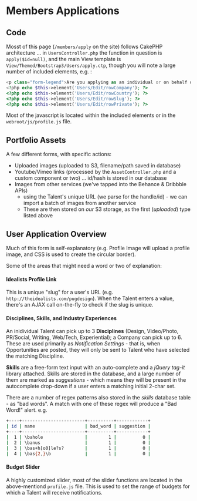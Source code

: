 # Members Applications #

## Code ##
Mosst of this page (`/members/apply` on the site) follows CakePHP architecture ... in `UsersController.php` the function in question is `apply($id=null)`, and the main View template is `View/Themed/Bootstrap3/Users/apply.ctp`, though you will note a large number of included elements, e.g. :

```php
<p class="form-legend">Are you applying as an individual or on behalf of a company?</p>
<?php echo $this->element('Users/Edit/rowCompany'); ?>
<?php echo $this->element('Users/Edit/rowCountry'); ?>
<?php echo $this->element('Users/Edit/rowSlug'); ?>
<?php echo $this->element('Users/Edit/rowPrivate'); ?>
```

Most of the javascript is located within the included elements or in the `webroot/js/profile.js` file. 

## Portfolio Assets ##
A few different forms, with specific actions:
* Uploaded images (uploaded to S3, filename/path saved in database)
* Youtube/Vimeo links (processed by the `AssetController.php` and a custom component or two) ... id/hash is stored in our database
* Images from other services (we've tapped into the Behance & Dribbble APIs)
    * using the Talent's unique URL (we parse for the handle/id) - we can import a batch of images from another service
    * These are then stored on _our_ S3 storage, as the first (_uploaded_) type listed above

## User Application Overview ##
Much of this form is self-explanatory (e.g. Profile Image will upload a profile image, and CSS is used to create the circular border). 

Some of the areas that might need a word or two of explanation:

#### Idealists Profile Link ####
This is a unique "slug" for a user's URL (e.g. `http://theidealists.com/pugdesign`). When the Talent enters a value, there's an AJAX call on-the-fly to check if the slug is unique. 

#### Disciplines, Skills, and Industry Experiences ####
An inidividual Talent can pick up to 3 **Disciplines** (Design, Video/Photo, PR/Social, Writing, Web/Tech, Experiential); a Company can pick up to 6. These are used primarily as _Notification Settings_ - that is, when Opportunities are posted, they will only be sent to Talent who have selected the matching Discipline. 

**Skills** are a free-form text input with an auto-complete and a _jQuery tag-it_ library attached. Skills are stored in the database, and a large number of them are marked as _suggestions_ - which means they will be present in the autocomplete drop-down if a user enters a matching initial 2-char set. 

There are a number of regex patterns also stored in the _skills_ database table - as "bad words". A match with one of these regex will produce a "Bad Word!" alert. e.g.

```bash
+----+------------------------+----------+------------+
| id | name                   | bad_word | suggestion |
+----+------------------------+----------+------------+
|  1 | \bahole                |        1 |          0 |
|  2 | \banus                 |        1 |          0 |
|  3 | \bas+h[o0]le?s?        |        1 |          0 |
|  4 | \bas{2,}\b             |        1 |          0 |
```


#### Budget Slider ####
A highly customized slider, most of the slider functions are located in the above-mentiond `profile.js` file. This is used to set the range of budgets for which a Talent will receive notifications.

